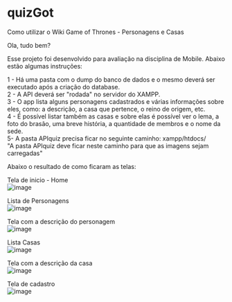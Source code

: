# quizGot

Como utilizar o Wiki Game of Thrones - Personagens e Casas 

Ola, tudo bem?

Esse projeto foi desenvolvido para avaliação na disciplina de Mobile. Abaixo estão algumas instruções:

1 - Há uma pasta com o dump do banco de dados e o mesmo deverá ser executado após a criação do database.<br>
2 - A API deverá ser "rodada" no servidor do XAMPP.<br>
3 - O app lista alguns personagens cadastrados e várias informações sobre eles, como: a descrição, a casa que pertence, o reino de origem, etc.<br>
4 - É possível listar também as casas e sobre elas é possível ver o lema, a foto do brasão, uma breve história, a quantidade de membros e o nome da sede.<br> 
5- A pasta APIquiz precisa ficar no seguinte caminho: xampp/htdocs/<br>
"A pasta APIquiz deve ficar neste caminho para que as imagens sejam carregadas"

Abaixo o resultado de como ficaram as telas:

Tela de inicio - Home  <br>
![image](https://user-images.githubusercontent.com/32152265/49734487-98cbe680-fc6b-11e8-91a3-8fc6134aaddb.png)

Lista de Personagens  <br>
![image](https://user-images.githubusercontent.com/32152265/49734811-a635a080-fc6c-11e8-9e9c-dbf98792bbdb.png)

Tela com a descrição do personagem  <br>
![image](https://user-images.githubusercontent.com/32152265/49734832-b3eb2600-fc6c-11e8-835f-41e6374aeca7.png)

Lista Casas  <br>
![image](https://user-images.githubusercontent.com/32152265/49734875-cf563100-fc6c-11e8-93ac-15ee795b2a87.png)

Tela com a descrição da casa <br>
![image](https://user-images.githubusercontent.com/32152265/49735166-9c606d00-fc6d-11e8-9234-475fd76e2ced.png)

Tela de cadastro <br>
![image](https://user-images.githubusercontent.com/32152265/49734619-fceeaa80-fc6b-11e8-9e21-4f14ab4d1c68.png)
